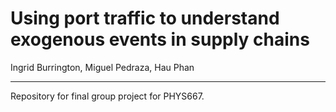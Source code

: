 # Using port traffic to understand exogenous events in supply chains
Ingrid Burrington, Miguel Pedraza, Hau Phan
***
Repository for final group project for PHYS667.
